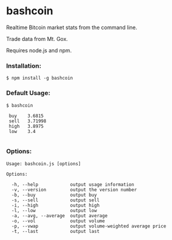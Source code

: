 # bashcoin

Realtime Bitcoin market stats from the command line.

Trade data from Mt. Gox.

Requires node.js and npm.

### Installation:

```
$ npm install -g bashcoin
```

### Default Usage:

```
$ bashcoin
 
 buy    3.6815
 sell   3.71998
 high   3.8975
 low    3.4
 
```

### Options:

```
Usage: bashcoin.js [options]

Options:

  -h, --help            output usage information
  -v, --version         output the version number
  -b, --buy             output buy
  -s, --sell            output sell
  -i, --high            output high
  -l, --low             output low
  -a, --avg, --average  output average
  -o, --vol             output volume
  -p, --vwap            output volume-weighted average price
  -t, --last            output last

```

